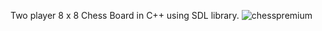 Two player 8 x 8 Chess Board in C++ using SDL library. 
![chesspremium](https://user-images.githubusercontent.com/63529288/128609722-f5b35acc-c361-4fe9-878c-083c3676ccc3.png)
